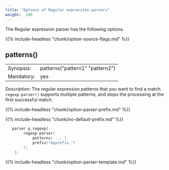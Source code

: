 ```yaml
---
title: "Options of Regular expression parsers"
weight:  100
---
```

<!-- DISCLAIMER: This file is based on the syslog-ng Open Source Edition documentation https://github.com/balabit/syslog-ng-ose-guides/commit/2f4a52ee61d1ea9ad27cb4f3168b95408fddfdf2 and is used under the terms of The syslog-ng Open Source Edition Documentation License. The file has been modified by Axoflow. -->

The Regular expression parser has the following options.

{{% include-headless "chunk/option-source-flags.md" %}}


## patterns()

|            |                                 |
| ---------- | ------------------------------- |
| Synopsis:  | patterns("pattern1" "pattern2") |
| Mandatory: | yes                             |

*Description:* The regular expression patterns that you want to find a match. `regexp-parser()` supports multiple patterns, and stops the processing at the first successful match.


{{% include-headless "chunk/option-parser-prefix.md" %}}

{{% include-headless "chunk/no-default-prefix.md" %}}

```c
   parser p_regexp{
        regexp-parser(
            patterns( ... )
            prefix("myprefix.")
        );
    };
```

{{% include-headless "chunk/option-parser-template.md" %}}
